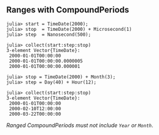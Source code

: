 ## Ranges with CompoundPeriods 

```
julia> start = TimeDate(2000);
julia> stop  = TimeDate(2000) + Microsecond(1)
julia> step  = Nanosecond(500);

julia> collect(start:step:stop)
3-element Vector{TimeDate}:
 2000-01-01T00:00:00
 2000-01-01T00:00:00.0000005
 2000-01-01T00:00:00.000001
 
julia> stop = TimeDate(2000) + Month(3);
julia> step = Day(40) + Hour(12);

julia> collect(start:step:stop)
3-element Vector{TimeDate}:
 2000-01-01T00:00:00
 2000-02-10T12:00:00
 2000-03-22T00:00:00
```

*Ranged CompoundPeriods must not include `Year` or `Month`*.